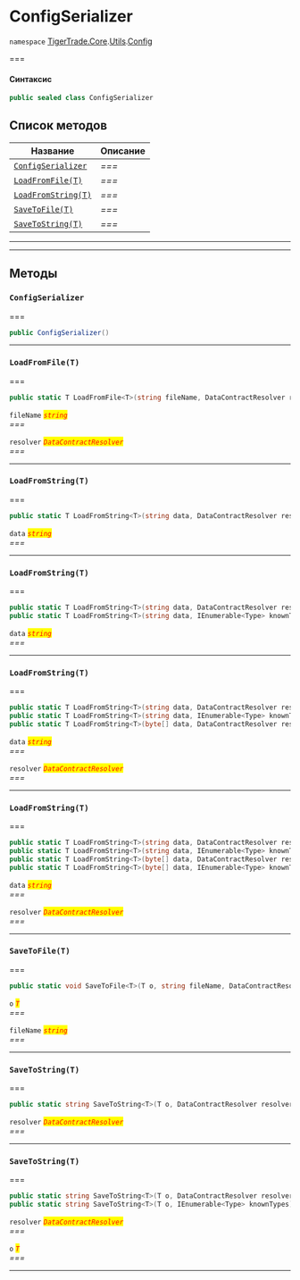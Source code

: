# ConfigSerializer

`namespace` [TigerTrade.Core](../../).[Utils](../).[Config](./)

\===

#### Синтаксис

```csharp
public sealed class ConfigSerializer
```

## Список методов

| Название                                                                 | Описание |
| ------------------------------------------------------------------------ | -------- |
| [`ConfigSerializer`](configserializer.cs.md#method-configserializer)     | _===_    |
| [`LoadFromFile(T)`](configserializer.cs.md#method-loadfromfile\(t\))     | _===_    |
| [`LoadFromString(T)`](configserializer.cs.md#method-loadfromstring\(t\)) | _===_    |
| [`SaveToFile(T)`](configserializer.cs.md#method-savetofile\(t\))         | _===_    |
| [`SaveToString(T)`](configserializer.cs.md#method-savetostring\(t\))     | _===_    |

***

***

## Методы

### `ConfigSerializer` <a href="#method-configserializer" id="method-configserializer"></a>

\===

```csharp
public ConfigSerializer()
```

***

### `LoadFromFile(T)` <a href="#method-loadfromfile-t" id="method-loadfromfile-t"></a>

\===

```csharp
public static T LoadFromFile<T>(string fileName, DataContractResolver resolver = null)
```

`fileName` _<mark style="color:red;">`string`</mark>_\
_===_

`resolver` _<mark style="color:red;">`DataContractResolver`</mark>_\
_===_

***

### `LoadFromString(T)` <a href="#method-loadfromstring-t" id="method-loadfromstring-t"></a>

\===

```csharp
public static T LoadFromString<T>(string data, DataContractResolver resolver = null)
```

`data` _<mark style="color:red;">`string`</mark>_\
_===_

***

### `LoadFromString(T)` <a href="#method-loadfromstring-t" id="method-loadfromstring-t"></a>

\===

```csharp
public static T LoadFromString<T>(string data, DataContractResolver resolver = null)
public static T LoadFromString<T>(string data, IEnumerable<Type> knownTypes)
```

`data` _<mark style="color:red;">`string`</mark>_\
_===_

***

### `LoadFromString(T)` <a href="#method-loadfromstring-t" id="method-loadfromstring-t"></a>

\===

```csharp
public static T LoadFromString<T>(string data, DataContractResolver resolver = null)
public static T LoadFromString<T>(string data, IEnumerable<Type> knownTypes)
public static T LoadFromString<T>(byte[] data, DataContractResolver resolver = null)
```

`data` _<mark style="color:red;">`string`</mark>_\
_===_

`resolver` _<mark style="color:red;">`DataContractResolver`</mark>_\
_===_

***

### `LoadFromString(T)` <a href="#method-loadfromstring-t" id="method-loadfromstring-t"></a>

\===

```csharp
public static T LoadFromString<T>(string data, DataContractResolver resolver = null)
public static T LoadFromString<T>(string data, IEnumerable<Type> knownTypes)
public static T LoadFromString<T>(byte[] data, DataContractResolver resolver = null)
public static T LoadFromString<T>(byte[] data, IEnumerable<Type> knownTypes)
```

`data` _<mark style="color:red;">`string`</mark>_\
_===_

`resolver` _<mark style="color:red;">`DataContractResolver`</mark>_\
_===_

***

### `SaveToFile(T)` <a href="#method-savetofile-t" id="method-savetofile-t"></a>

\===

```csharp
public static void SaveToFile<T>(T o, string fileName, DataContractResolver resolver = null)
```

`o` _<mark style="color:red;">`T`</mark>_\
_===_

`fileName` _<mark style="color:red;">`string`</mark>_\
_===_

***

### `SaveToString(T)` <a href="#method-savetostring-t" id="method-savetostring-t"></a>

\===

```csharp
public static string SaveToString<T>(T o, DataContractResolver resolver = null)
```

`resolver` _<mark style="color:red;">`DataContractResolver`</mark>_\
_===_

***

### `SaveToString(T)` <a href="#method-savetostring-t" id="method-savetostring-t"></a>

\===

```csharp
public static string SaveToString<T>(T o, DataContractResolver resolver = null)
public static string SaveToString<T>(T o, IEnumerable<Type> knownTypes)
```

`resolver` _<mark style="color:red;">`DataContractResolver`</mark>_\
_===_

`o` _<mark style="color:red;">`T`</mark>_\
_===_

***
